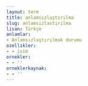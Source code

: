 ```yaml
---
layout: term
title: anlamsızlaştırılma
slug: anlamsizlastirilma
lisan: Türkçe
anlamlar:
- Anlamsızlaştırılmak durumu
ozellikler:
- - isim
ornekler:
- - ''
orneklerkaynak:
- - ''
---
```

